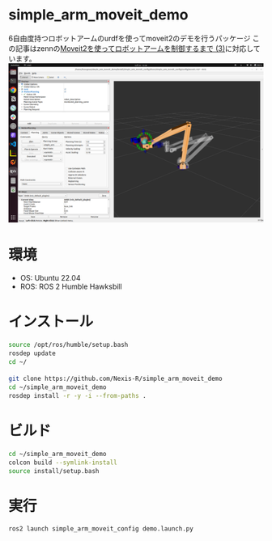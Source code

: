# simple_arm_moveit_demo
6自由度持つロボットアームのurdfを使ってmoveit2のデモを行うパッケージ
この記事はzennの[Moveit2を使ってロボットアームを制御するまで (3)](https://zenn.dev/robohase01/articles/ae66de3b4b6c19)に対応しています。<br>
![moveit2](images/moveit2.png)

# 環境
- OS: Ubuntu 22.04
- ROS: ROS 2 Humble Hawksbill
# インストール
```bash
source /opt/ros/humble/setup.bash
rosdep update
cd ~/

git clone https://github.com/Nexis-R/simple_arm_moveit_demo
cd ~/simple_arm_moveit_demo
rosdep install -r -y -i --from-paths .
```
# ビルド
```bash
cd ~/simple_arm_moveit_demo
colcon build --symlink-install
source install/setup.bash
```
# 実行
```bash
ros2 launch simple_arm_moveit_config demo.launch.py
```